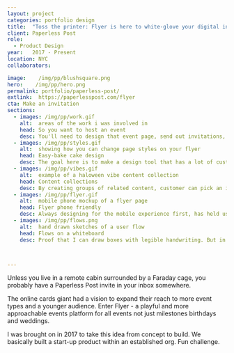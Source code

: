 ```yaml
---
layout: project
categories: portfolio design
title:  "Toss the printer: Flyer is here to white-glove your digital invitations"
client: Paperless Post
role:
  - Product Design
year:   2017 - Present
location: NYC
collaborators:

image:    /img/pp/blushsquare.png
hero:    /img/pp/hero.png
permalink: portfolio/paperless-post/
extlink:  https://paperlesspost.com/flyer
cta: Make an invitation
sections:
  - images: /img/pp/work.gif
    alt:  areas of the work i was involved in
    head: So you want to host an event
    desc: You'll need to design that event page, send out invitations, and you'll need some invite tracking and follow-up tools. We'll try to make this as easy as possible. After all, you've got a party to throw.
  - images: /img/pp/styles.gif
    alt:  showing how you can change page styles on your flyer
    head: Easy-bake cake design
    desc: The goal here is to make a design tool that has a lot of customization power but very little cognitive load on the customer. One of my favorite challenges.
  - images: /img/pp/vibes.gif
    alt:  example of a haloween vibe content collection
    head: Content collections
    desc: By creating groups of related content, customer can pick an image that is closely related to the example they picked. You know like maybe a pumpkin instead of a ghoul.
  - images: /img/pp/flyer.gif
    alt:  mobile phone mockup of a flyer page
    head: Flyer phone friendly
    desc: Always designing for the mobile experience first, has held us accountable for a future where we can reach people where they are - on their phone and not their email inbox.
  - images: /img/pp/flows.png
    alt:  hand drawn sketches of a user flow
    head: Flows on a whiteboard
    desc: Proof that I can draw boxes with legible handwriting. But in all seriousness, many times we returned to the drawing board to check that we understood the customer needs. From creating your event page, finding and setting the correct RSVP button options, inviting guests, managing guests, oh yeah, and hosting a party. Hopefully we made it easier and more fun.



---
```

Unless you live in a remote cabin surrounded by a Faraday cage, you probably have a Paperless Post invite in your inbox somewhere.

The online cards giant had a vision to expand their reach to more event types and a younger audience. Enter Flyer - a playful and more approachable events platform for all events not just milestones birthdays and weddings.

I was brought on in 2017 to take this idea from concept to build. We basically built a start-up product within an established org. Fun challenge.
